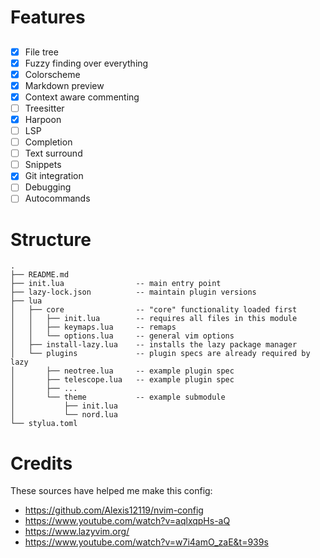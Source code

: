 # Features

## 
- [x] File tree
- [x] Fuzzy finding over everything
- [x] Colorscheme
- [x] Markdown preview
- [x] Context aware commenting 
- [ ] Treesitter
- [x] Harpoon
- [ ] LSP
- [ ] Completion
- [ ] Text surround
- [ ] Snippets
- [x] Git integration
- [ ] Debugging
- [ ] Autocommands

# Structure

```
.
├── README.md
├── init.lua                -- main entry point
├── lazy-lock.json          -- maintain plugin versions
├── lua
│   ├── core                -- "core" functionality loaded first
│   │   ├── init.lua        -- requires all files in this module
│   │   ├── keymaps.lua     -- remaps
│   │   └── options.lua     -- general vim options
│   ├── install-lazy.lua    -- installs the lazy package manager
│   └── plugins             -- plugin specs are already required by lazy
│       ├── neotree.lua     -- example plugin spec
│       ├── telescope.lua   -- example plugin spec
│       ├── ...
│       └── theme           -- example submodule
│           ├── init.lua
│           └── nord.lua
└── stylua.toml
```

# Credits

These sources have helped me make this config:
- https://github.com/Alexis12119/nvim-config
- https://www.youtube.com/watch?v=aqlxqpHs-aQ
- https://www.lazyvim.org/
- https://www.youtube.com/watch?v=w7i4amO_zaE&t=939s
